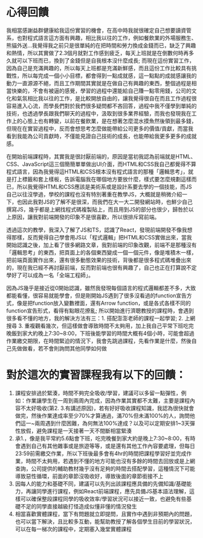 # 心得回饋
我相當感謝益群健康給我這份實習的機會，在高中時我就很確定自己想要讀資管系，也對程式語言這方面有興趣，相比我以往的工作，例如餐飲業的外場服務生、熊貓外送...我覺得我之前只是很單純的在把時間和勞力換成金錢而已，缺乏了興趣和熱情，所以其實做了2.3個月就對工作感到疲乏，每天上班就是在倒數何時再多久就可以下班而已，換到了金錢但是自我根本沒什麼成長; 而現在這份實習工作，因為自己是充滿興趣的，所以每天上班都是充滿新鮮感，而且這份工作比較具有挑戰性，所以每完成一個小小目標，都會得到一點成就感，這一點點的成就感讓我的動力一直源源不絕，而且工作期間其實就是在做自己有興趣的東西，整個過程是相當快樂的，不會有被逼的感覺，學習的過程中還能給自己賺一點零用錢，公司的文化和氣氛相比我以往的工作，是比較開放自由的，讓我覺得很自在而且工作過程很容易進入心流，而學長們對於我們很多疑問都不吝回答，過程中我不僅學到單純的技術，也透過學長跟我們聊天的過程中，汲取到很多業界經驗，而我也發現我在工作上的心態上也有轉變，以前在餐飲業，是在想著怎麼混水摸魚然後領到最多錢，但現在在實習過程中，反而會想思考怎麼做能帶給公司更多的價值/貢獻，而當我看到我能為公司貢獻時，不僅能見證自己技術的成長，也能帶給我更多更多的成就感。

在開始前端課程時，其實我是很討厭前端的，原因是當初我認為前端就是HTML、CSS、JavaScript這三個簡簡單單做出UI介面，而HTML和CSS我自己都覺得不算程式語言，因為我覺得這HTML和CSS根本沒有程式語言的那種「邏輯思考」，就是打上標籤和套上樣板，告訴電腦我在哪個地方要放什麼，樣式要怎麼規劃這樣而已，所以我覺得HTML和CSS應該是美術系或是設計系要去學的一個技能，而JS自己以往沒學過，學校的課程也沒有特別著重在教學JS，大概就是稍微介紹一下，也因此我對JS的了解不是很深，而我們在大一大二開發網站時，也鮮少自己撰寫JS，幾乎都是上網找程式碼複製貼上，而且用到JS的部分也很少，歸咎於以上原因，讓我對前端開發的印象不是很喜歡，所以很排斥寫前端。

透過這次的教學，我深入了解了JS和TS，認識了React，發現前端開發不像我想得那樣，反而覺得自己學會用JS以「程式邏輯」把HTML和CSS實做出來，當我開始認識之後，加上看了很多網路文章，我對前端的印象改觀，前端不是那種沒有「邏輯思考」的東西，把頁面上的各個東西變成一個一個元件，像是堆積木一樣，把前端頁面實作出來，還有很多動態效果的技術，背後都是很多程式碼堆疊出來的，現在我已經不再討厭前端，反而對前端也很有興趣了，自己也正在打算說不定學好了可以成為一名「全端工程師」。

因為JS幾乎是接近從0開始認識，雖然我發現每個語言的程式邏輯都差不多，大致都能看懂，很容易就能學會，但是剛開始JS遇到了很多沒看過的function宣告方式，像是把function放入變數裡面，還有Arrow function，或是各式各樣不同的function宣告形式，看得有點眼花撩亂; 所以開始進行濟聰教授的課程時，會遇到很多看不懂的地方，我的解決方法有三：1. 搭配澎澎老師的課程一起學習; 2. 上網搜尋 3. 重複觀看幾次，但這樣做會導致時間不太夠用，加上我自己平常下班吃完晚飯到家大約晚上7:30~8:00，下班後能學習的時間大概有4個小時，可能會超過作業繳交期限，在時間緊迫的情況下，我會先跳過課程，先看作業是什麼，然後自己先做做看，若不會則詢問其他同學如何做

# 對於這次的實習課程我有以下的回饋：
1. 課程安排過於緊湊，時間不夠完全吸收/學習，建議可以多留一點彈性，例如：作業讓學生在一周到兩周內完成，因為作業其實都不太難，主要是課程內容不太好吸收(第2. 3.有講述原因)，若有好好吸收課程知識，我認為很快就會做完，然後作業達成率至少70%才算通過，滿70%但未滿100%的人，詢問他們這一~兩周遇到什麼困難，為何無法100%達成？以及可以定期安排1~3天彈性放假，避免課程是一天接著一天不間斷相當緊湊
2. 承1.，像是我平常約5.6點會下班，吃完晚餐到家大約是晚上7:30~8:00，有時會遇到自己有其他雜事或是旅遊等等，或是還有其他工作內容要處理，但每日23:59前需繳交作業，所以下班後最多會有4hr的時間把課程學習好並完成作業，時間不太夠用，若遇到不懂的地方可能也沒有多餘的時間去回放或是上網查詢，公司提供的輔助教材幾乎沒有足夠的時間去搭配學習，這種情況下可能導致惡性循環，前面的章節沒吸收好，導致後面的章節銜接不上
3. 因每人的能力和基礎不同，建議可以先列出該課程應具備的先備知識/基礎能力，再讓同學進行課程，例如React前端課程，應先具備JS基本語法理解，這樣可以確保整段課程同學的吸收效率/學習狀況可以接近一致，也避免有些基礎不足的同學直接越級打怪造成似懂非懂的情況發生
4. 相當喜歡實體課程，當下有問題就立即提問，且實作中遇到非預期內的問題，也可以當下解決，且比較多互動，能幫助教授了解各個學生目前的學習狀況，可以在每一梯次的課程中，定期塞入幾堂實體課程
